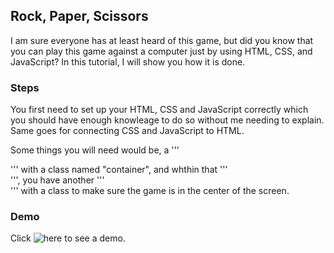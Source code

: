 ## Rock, Paper, Scissors
I am sure everyone has at least heard of this game, but did you know that you can play this game against a computer just by using HTML, CSS, and JavaScript? 
In this tutorial, I will show you how it is done.

### Steps
You first need to set up your HTML, CSS and JavaScript correctly which you should have enough knowleage to do so without me needing to explain. 
Same goes for connecting CSS and JavaScript to HTML. 

Some things you will need would be, a '''<div>''' with a class named "container", and whthin that '''<div>''', you have another '''<div>''' with a class
to make sure the game is in the center of the screen. 

### Demo
Click ![here](https://chaos1601.github.io/rock-paper-sissors/) to see a demo.
